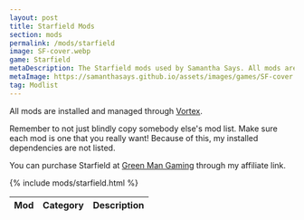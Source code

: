 ```yaml
---
layout: post
title: Starfield Mods
section: mods
permalink: /mods/starfield
image: SF-cover.webp
game: Starfield
metaDescription: The Starfield mods used by Samantha Says. All mods are installed and managed through Vortex.
metaImage: https://samanthasays.github.io/assets/images/games/SF-cover.webp
tag: Modlist
---
```


All mods are installed and managed through <a target="_blank" href="https://www.nexusmods.com/about/vortex">Vortex</a>.

Remember to not just blindly copy somebody else's mod list. Make sure each mod is one that you really want! Because of this, my installed dependencies are not listed.

You can purchase Starfield at <a target="_blank" href="https://greenmangaming.sjv.io/samanthasays-starfield">Green Man Gaming</a> through my affiliate link.

<table class="modlist">
    <thead>
    <tr>
        <th class="order order-active">Mod</th>
        <th class="order order-inactive">Category</th>
        <th>Description</th>
    </tr>
    </thead>
    <tbody>
        {% include mods/starfield.html %}
    </tbody>
</table>

<script src="/assets/js/tableSort.js"></script>